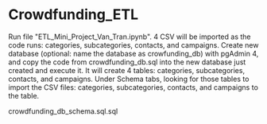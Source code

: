 # Crowdfunding_ETL

Run file "ETL_Mini_Project_Van_Tran.ipynb". 4 CSV will be imported as the code runs: categories, subcategories, contacts, and campaigns.
Create new database (optional: name the database as crowfunding_db) with pgAdmin 4, and copy the code from crowdfunding_db.sql into the new database just created and execute it. It will create 4 tables: categories, subcategories, contacts, and campaigns.
Under Schema tabs, looking for those tables to import the CSV files: categories, subcategories, contacts, and campaigns to the table.

crowdfunding_db_schema.sql.sql 
